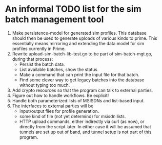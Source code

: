 An informal TODO list for the sim batch management tool
==

1. Make persistence-model for generated sim profiles.  This database should then be used
   to generate uploads of various kinds to prime.  This essentially means mirroring
   and extending the data model for sim profiles currently in Prime.
1. Rewrite upload-sim-batch-lib-test.go to be part of sim-batch-mgt.go,
   during that process:
   * Persist the batch data.
   * List available batches, show the status.
   * Make a command that can print the input file for that batch.
   * Find some clever way to get legacy batches into the database without typing too much.
1. Add crypto resources so that the program can talk to external parties.
1. Figure out how to handle workflows. Be explicit!
1. Handle both parameterized lists of MSISDNs and list-based input.
1. The interfaces to external parties will be
    - input/output files for profile generation.
    - some kind of file (not yet determind) for msisdn lists.
    - HTTP upload commands, either indirectly via curl (as now), or
      directly from the script later.   In either case 
      it will be assumed that tunnels are set up out of band, and
      tunnel setup is not part of this program.
